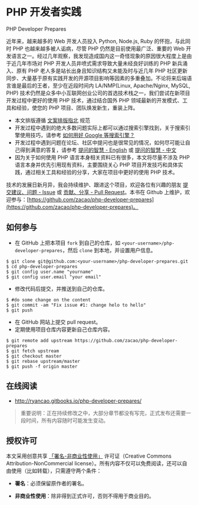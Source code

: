 # PHP 开发者实践
PHP Developer Prepares


近年来，越来越多的 Web 开发人员投入 Python, Node.js, Ruby 的怀抱，与此同时 PHP 也越来越多被人诟病，尽管 PHP 仍然是目前使用最广泛、重要的 Web 开发语言之一。经过几年观察，我发现造成国内这一奇怪现象的原因很大程度上是由于近几年市场对 PHP 开发人员井喷式需求导致大量未经良好训练的 PHP 新兵涌入、原有 PHP 老人多是站长出身且知识结构又未能及时与近几年 PHP 社区更新同步、大量基于原有实践开发的开源项目影响等因素的多重叠加。不论将来后端语言谁是最后的王者，至少在近段时间内 LA/NMP(Linux, Apache/Nginx, MySQL, PHP) 技术仍然是众多中小互联网创业公司的首选技术栈之一，我们尝试在新项目开发过程中更好的使用 PHP 技术，通过结合国外 PHP 领域最新的开发模式、工具和经验，使您的 PHP 项目、团队焕发新生，重装上阵。

  * 本文排版遵循 [文案排版指北](https://github.com/sparanoid/chinese-copywriting-guidelines) 规范
  * 开发过程中遇到的绝大多数问题实际上都可以通过搜索引擎找到，关于搜索引擎使用技巧，请参考  [如何用好 Google 等搜索引擎？](http://www.zhihu.com/question/20161362)
  * 开发过程中遇到问题在论坛、社区中提问也是很常见的情况，如何尽可能让自己得到满意的答复，请参考 [提问的智慧 - English](http://www.catb.org/~esr/faqs/smart-questions.html) 或 [提问的智慧 - 中文](http://www.beiww.com/doc/oss/smart-questions.html)
  * 因为关于如何使用 PHP 语言本身相关资料已有很多，本文将尽量不涉及 PHP 语言本身并优先引用现有资料，主要围绕关心 PHP 项目开发技巧和具体实践，通过相关工具和经验的分享，大家在项目中更好的使用 PHP 技术。

技术的发展日新月异，我会持续维护、跟进这个项目，欢迎各位有兴趣的朋友 [提交建议、问题 - Issue](https://github.com/zacao/php-developer-prepares/issues) 或 [贡献、分享 - Pull Request](https://github.com/zacao/php-developer-prepares/pulls)。本书在 Github 上维护，欢迎参与：[https://github.com/zacao/php-developer-prepares](https://github.com/zacao/php-developer-prepares)。

## 如何参与

* 在 GitHub 上把本项目 `fork` 到自己的仓库，如 `<your-username>/php-developer-prepares`，然后 `clone` 到本地，并设置用户信息。
```
$ git clone git@github.com:<your-username>/php-developer-prepares.git
$ cd php-developer-prepares
$ git config user.name "yourname"
$ git config user.email "your email"
```
* 修改代码后提交，并推送到自己的仓库。
```
$ #do some change on the content
$ git commit -am "Fix issue #1: change helo to hello"
$ git push
```
* 在 GitHub 网站上提交 pull request。
* 定期使用项目仓库内容更新自己仓库内容。
```
$ git remote add upstream https://github.com/zacao/php-developer-prepares
$ git fetch upstream
$ git checkout master
$ git rebase upstream/master
$ git push -f origin master
```


## 在线阅读

 * http://ryancao.gitbooks.io/php-developer-prepares/

> 重要说明：正在持续修改之中，大部分章节都没有写完，正式发布还需要一段时间，所有内容随时可能发生变动。

## 授权许可

本文采用创意共享 [「署名-非商业性使用」](http://creativecommons.org/licenses/by-nc-nd/3.0/deed.zh) 许可证（Creative Commons Attribution-NonCommercial license）。所有内容不仅可以免费阅读，还可以自由使用（比如转载），只需遵守两个条件：

- **署名**：必须保留原作者的署名。

- **非商业性使用**：除非得到正式许可，否则不得用于商业目的。